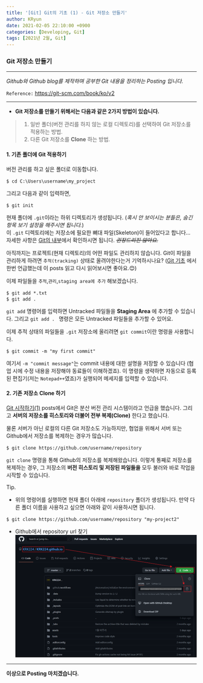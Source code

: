 ```yaml
---
title: '[Git] Git의 기초 (1) - Git 저장소 만들기'
author: KRyun
date: 2021-02-05 22:10:00 +0900
categories: [Developing, Git]
tags: [2021년 2월, Git]
---
```


### __Git 저장소 만들기__

---

_Github와 Github blog를 제작하며 공부한 Git 내용을 정리하는 Posting 입니다._

`Reference:`  <https://git-scm.com/book/ko/v2>  

---
  + __Git 저장소를 만들기 위해서는 다음과 같은 2가지 방법이 있습니다.__   

> 1. 일반 폴더(버전 관리를 하지 않는 로컬 디렉토리)를 선택하여 Git 저장소를 적용하는 방법.   
> 2. 다른 Git 저장소를 __Clone__ 하는 방법.



#### __1. 기존 폴더에 Git 적용하기__   
버전 관리를 하고 싶은 폴더로 이동합니다.

```
$ cd C:\Users\username\my_project
```
그리고 다음과 같이 입력하면,
```
$ git init
```

현재 폴더에 `.git`이라는 하위 디렉토리가 생성됩니다. (*혹시 안 보이시는 분들은, 숨긴 항목 보기 설정을 해주시면 됩니다.*)   
이 `.git` 디렉토리에는 저장소에 필요한 뼈대 파일(Skeleton)이 들어있다고 합니다... 자세한 사항은 [Git의 내부](https://git-scm.com/book/ko/v2/Git%EC%9D%98-%EB%82%B4%EB%B6%80-Plumbing-%EB%AA%85%EB%A0%B9%EA%B3%BC-Porcelain-%EB%AA%85%EB%A0%B9#ch10-git-internals)에서 확인하시면 됩니다. ~~*권장드리진 않아요.*~~   

아직까지는 프로젝트(현재 디렉토리)의 어떤 파일도 관리하지 않습니다. Git이 파일을 관리하게 하려면 `추적(tracking)` 상태로 올려야한다는거 기억하시나요? ([Git 기초](https://krk224.github.io/posts/what-is-Git-(2)/) 에서 한번 언급했는데 이 posts 읽고 다시 읽어보시면 좋아요.😊)   

이제 파일들을 `추적`,`관리`,`staging area에 추가` 해보겠습니다.

```
$ git add *.txt
$ git add .
```

`git add` 명령어를 입력하면 Untracked 파일들을 __Staging Area__ 에 추가할 수 있습니다. 그리고 `git add . ` 명령은 모든 Untracked 파일들을 추가할 수 있어요.

이제 추적 상태의 파일들을 `.git` 저장소에 올리려면 `git commit`이란 명령을 사용합니다.

```
$ git commit -m "my first commit"
```

여기서 `-m "commit message"`는 commit 내용에 대한 설명을 저장할 수 있습니다 (협업 시에 수정 내용을 저장해야 동료들이 이해하겠죠). 이 명령을 생략하면 자동으로 등록된 편집기(저는 `Notepad++`였죠)가 실행되어 메세지를 입력할 수 있습니다.   

#### __2. 기존 저장소 Clone 하기__

[Git 시작하기(1)](https://krk224.github.io/posts/what-is-Git/) posts에서 Git은 분산 버전 관리 시스템이라고 언급을 했습니다. 그리고 __서버의 저장소를 히스토리와 더불어 전부 복제(Clone)__ 한다고 했습니다.   

물론 서버가 아닌 로컬의 다른 Git 저장소도 가능하지만, 협업을 위해서 서버 또는 Github에서 저장소를 복제하는 경우가 많습니다.

```
$ git clone https://github.com/username/repository
```

`git clone` 명령을 통해 Github의 저장소를 복제해왔습니다. 이렇게 통째로 저장소를 복제하는 경우, 그 저장소의 __버전 히스토리 및 저장된 파일들을__ 모두 불러와 바로 작업을 시작할 수 있습니다.

<span style="color=red; font-weight=bold"> Tip. </span>   

  + 위의 명령어를 실행하면 현재 폴더 아래에 `repository` 폴더가 생성됩니다. 만약 다른 폴더 이름을 사용하고 싶으면 아래와 같이 사용하시면 됩니다.

```
$ git clone https://github.com/username/repository "my-project2"
```

+ Github에서 repository url 찾기   
![github_repository](/assets/img/post/202102/20210205_Git_repository_1.png)

---

__이상으로 Posting 마치겠습니다.__
